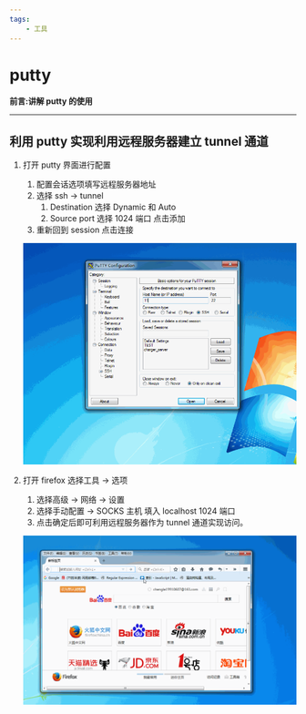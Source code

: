 ```yaml
---
tags:  
    - 工具
---
```


# putty

**前言:讲解 putty 的使用**

---

## 利用 putty 实现利用远程服务器建立 tunnel 通道
1. 打开 putty 界面进行配置
    1. 配置会话选项填写远程服务器地址
    2. 选择 ssh -> tunnel 
        1. Destination 选择 Dynamic 和 Auto
        2. Source port 选择 1024 端口 点击添加
    3. 重新回到 session 点击连接
    
    ![](./img/2016-12-02-putty.gif)

2. 打开 firefox 选择工具 -> 选项
    1. 选择高级 ->  网络 -> 设置
    2. 选择手动配置 -> SOCKS 主机 
        填入 localhost 1024 端口
    3. 点击确定后即可利用远程服务器作为 tunnel 通道实现访问。

	![](./img/2016-12-02-putty1.gif)


